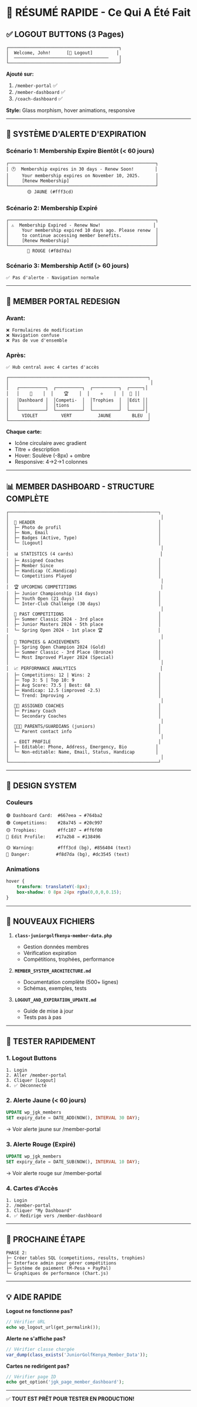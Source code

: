 # 🎯 RÉSUMÉ RAPIDE - Ce Qui A Été Fait

## ✅ LOGOUT BUTTONS (3 Pages)

```
┌──────────────────────────────────────────┐
│  Welcome, John!      [🚪 Logout]         │
│  ────────────────────────────────────    │
└──────────────────────────────────────────┘
```

**Ajouté sur:**
1. `/member-portal` ✅
2. `/member-dashboard` ✅  
3. `/coach-dashboard` ✅

**Style:** Glass morphism, hover animations, responsive

---

## 🚨 SYSTÈME D'ALERTE D'EXPIRATION

### Scénario 1: Membership Expire Bientôt (< 60 jours)
```
┌────────────────────────────────────────────────────────┐
│ 🕐  Membership expires in 30 days - Renew Soon!        │
│     Your membership expires on November 10, 2025.      │
│     [Renew Membership]                                 │
└────────────────────────────────────────────────────────┘
        🟡 JAUNE (#fff3cd)
```

### Scénario 2: Membership Expiré
```
┌────────────────────────────────────────────────────────┐
│ ⚠️  Membership Expired - Renew Now!                    │
│     Your membership expired 10 days ago. Please renew  │
│     to continue accessing member benefits.             │
│     [Renew Membership]                                 │
└────────────────────────────────────────────────────────┘
        🔴 ROUGE (#f8d7da)
```

### Scénario 3: Membership Actif (> 60 jours)
```
✅ Pas d'alerte - Navigation normale
```

---

## 🎴 MEMBER PORTAL REDESIGN

### Avant:
```
❌ Formulaires de modification
❌ Navigation confuse
❌ Pas de vue d'ensemble
```

### Après:
```
✅ Hub central avec 4 cartes d'accès

┌─────────────────────────────────────────────────────┐
│                                                      │
│   ┌──────────┐  ┌──────────┐  ┌──────────┐  ┌─────┐│
│   │    🎯    │  │    🏆    │  │    ⭐    │  │  👤 ││
│   │Dashboard │  │Competi-  │  │Trophies  │  │Edit ││
│   │          │  │tions     │  │          │  │     ││
│   └──────────┘  └──────────┘  └──────────┘  └─────┘│
│     VIOLET         VERT          JAUNE        BLEU  │
└─────────────────────────────────────────────────────┘
```

**Chaque carte:**
- Icône circulaire avec gradient
- Titre + description
- Hover: Soulève (-8px) + ombre
- Responsive: 4→2→1 colonnes

---

## 📊 MEMBER DASHBOARD - STRUCTURE COMPLÈTE

```
┌─────────────────────────────────────────────────────────┐
│                                                          │
│  📸 HEADER                                               │
│  ├─ Photo de profil                                     │
│  ├─ Nom, Email                                          │
│  ├─ Badges (Active, Type)                               │
│  └─ [Logout]                                            │
│                                                          │
│  📊 STATISTICS (4 cards)                                 │
│  ├─ Assigned Coaches                                    │
│  ├─ Member Since                                        │
│  ├─ Handicap (C.Handicap)                               │
│  └─ Competitions Played                                 │
│                                                          │
│  🏆 UPCOMING COMPETITIONS                                │
│  ├─ Junior Championship (14 days)                       │
│  ├─ Youth Open (21 days)                                │
│  └─ Inter-Club Challenge (30 days)                      │
│                                                          │
│  📜 PAST COMPETITIONS                                    │
│  ├─ Summer Classic 2024 - 3rd place                     │
│  ├─ Junior Masters 2024 - 5th place                     │
│  └─ Spring Open 2024 - 1st place 🏆                     │
│                                                          │
│  🥇 TROPHIES & ACHIEVEMENTS                              │
│  ├─ Spring Open Champion 2024 (Gold)                    │
│  ├─ Summer Classic - 3rd Place (Bronze)                 │
│  └─ Most Improved Player 2024 (Special)                 │
│                                                          │
│  📈 PERFORMANCE ANALYTICS                                │
│  ├─ Competitions: 12 | Wins: 2                          │
│  ├─ Top 3: 5 | Top 10: 9                                │
│  ├─ Avg Score: 73.5 | Best: 68                          │
│  ├─ Handicap: 12.5 (improved -2.5)                      │
│  └─ Trend: Improving ↗                                  │
│                                                          │
│  👨‍🏫 ASSIGNED COACHES                                    │
│  ├─ Primary Coach                                       │
│  └─ Secondary Coaches                                   │
│                                                          │
│  👨‍👩‍👧 PARENTS/GUARDIANS (juniors)                        │
│  └─ Parent contact info                                 │
│                                                          │
│  ✏️ EDIT PROFILE                                         │
│  ├─ Editable: Phone, Address, Emergency, Bio           │
│  └─ Non-editable: Name, Email, Status, Handicap        │
│                                                          │
└─────────────────────────────────────────────────────────┘
```

---

## 🎨 DESIGN SYSTEM

### Couleurs
```
🟣 Dashboard Card:  #667eea → #764ba2
🟢 Competitions:    #28a745 → #20c997
🟡 Trophies:        #ffc107 → #ff6f00
🔵 Edit Profile:    #17a2b8 → #138496

🟡 Warning:         #fff3cd (bg), #856404 (text)
🔴 Danger:          #f8d7da (bg), #dc3545 (text)
```

### Animations
```css
hover {
    transform: translateY(-8px);
    box-shadow: 0 8px 24px rgba(0,0,0,0.15);
}
```

---

## 📁 NOUVEAUX FICHIERS

1. **`class-juniorgolfkenya-member-data.php`**
   - Gestion données membres
   - Vérification expiration
   - Compétitions, trophées, performance

2. **`MEMBER_SYSTEM_ARCHITECTURE.md`**
   - Documentation complète (500+ lignes)
   - Schémas, exemples, tests

3. **`LOGOUT_AND_EXPIRATION_UPDATE.md`**
   - Guide de mise à jour
   - Tests pas à pas

---

## 🧪 TESTER RAPIDEMENT

### 1. Logout Buttons
```
1. Login
2. Aller /member-portal
3. Cliquer [Logout]
4. ✅ Déconnecté
```

### 2. Alerte Jaune (< 60 jours)
```sql
UPDATE wp_jgk_members 
SET expiry_date = DATE_ADD(NOW(), INTERVAL 30 DAY);
```
→ Voir alerte jaune sur /member-portal

### 3. Alerte Rouge (Expiré)
```sql
UPDATE wp_jgk_members 
SET expiry_date = DATE_SUB(NOW(), INTERVAL 10 DAY);
```
→ Voir alerte rouge sur /member-portal

### 4. Cartes d'Accès
```
1. Login
2. /member-portal
3. Cliquer "My Dashboard"
4. ✅ Redirige vers /member-dashboard
```

---

## 🚀 PROCHAINE ÉTAPE

```
PHASE 2: 
├─ Créer tables SQL (competitions, results, trophies)
├─ Interface admin pour gérer compétitions
├─ Système de paiement (M-Pesa + PayPal)
└─ Graphiques de performance (Chart.js)
```

---

## 💡 AIDE RAPIDE

**Logout ne fonctionne pas?**
```php
// Vérifier URL
echo wp_logout_url(get_permalink());
```

**Alerte ne s'affiche pas?**
```php
// Vérifier classe chargée
var_dump(class_exists('JuniorGolfKenya_Member_Data'));
```

**Cartes ne redirigent pas?**
```php
// Vérifier page ID
echo get_option('jgk_page_member_dashboard');
```

---

✅ **TOUT EST PRÊT POUR TESTER EN PRODUCTION!**
